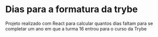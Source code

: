 # Dias para a formatura da trybe

Projeto realizado com React para calcular quantos dias faltam para se completar um ano em que a turma 16 entrou para o curso da Trybe


